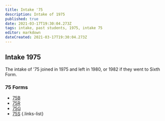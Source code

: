 ```yaml
---
title: Intake '75
description: Intake of 1975
published: true
date: 2021-03-17T19:30:04.273Z
tags: intake, past students, 1975, intake 75
editor: markdown
dateCreated: 2021-03-17T19:30:04.273Z
---
```


## Intake 1975
The intake of '75 joined in 1975 and left in 1980, or 1982 if they went to Sixth Form.

### 75 Forms
- [75B](/students/past/intake-75/b)
- [75R](/students/past/intake-75/r)
- [75G](/students/past/intake-75/g)
- [75S](/students/past/intake-75/s)
{.links-list}